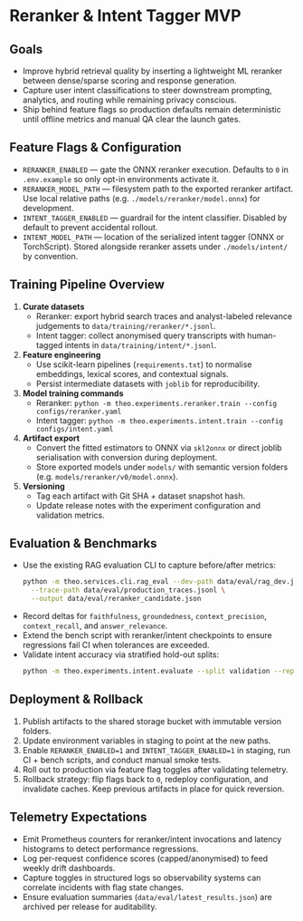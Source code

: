 # Reranker & Intent Tagger MVP

## Goals
- Improve hybrid retrieval quality by inserting a lightweight ML reranker between dense/sparse scoring and response generation.
- Capture user intent classifications to steer downstream prompting, analytics, and routing while remaining privacy conscious.
- Ship behind feature flags so production defaults remain deterministic until offline metrics and manual QA clear the launch gates.

## Feature Flags & Configuration
- `RERANKER_ENABLED` — gate the ONNX reranker execution. Defaults to `0` in `.env.example` so only opt-in environments activate it.
- `RERANKER_MODEL_PATH` — filesystem path to the exported reranker artifact. Use local relative paths (e.g. `./models/reranker/model.onnx`) for development.
- `INTENT_TAGGER_ENABLED` — guardrail for the intent classifier. Disabled by default to prevent accidental rollout.
- `INTENT_MODEL_PATH` — location of the serialized intent tagger (ONNX or TorchScript). Stored alongside reranker assets under `./models/intent/` by convention.

## Training Pipeline Overview
1. **Curate datasets**
   - Reranker: export hybrid search traces and analyst-labeled relevance judgements to `data/training/reranker/*.jsonl`.
   - Intent tagger: collect anonymised query transcripts with human-tagged intents in `data/training/intent/*.jsonl`.
2. **Feature engineering**
   - Use scikit-learn pipelines (`requirements.txt`) to normalise embeddings, lexical scores, and contextual signals.
   - Persist intermediate datasets with `joblib` for reproducibility.
3. **Model training commands**
   - Reranker: `python -m theo.experiments.reranker.train --config configs/reranker.yaml`
   - Intent tagger: `python -m theo.experiments.intent.train --config configs/intent.yaml`
4. **Artifact export**
   - Convert the fitted estimators to ONNX via `skl2onnx` or direct joblib serialisation with conversion during deployment.
   - Store exported models under `models/` with semantic version folders (e.g. `models/reranker/v0/model.onnx`).
5. **Versioning**
   - Tag each artifact with Git SHA + dataset snapshot hash.
   - Update release notes with the experiment configuration and validation metrics.

## Evaluation & Benchmarks
- Use the existing RAG evaluation CLI to capture before/after metrics:
  ```bash
  python -m theo.services.cli.rag_eval --dev-path data/eval/rag_dev.jsonl \
    --trace-path data/eval/production_traces.jsonl \
    --output data/eval/reranker_candidate.json
  ```
- Record deltas for `faithfulness`, `groundedness`, `context_precision`, `context_recall`, and `answer_relevance`.
- Extend the bench script with reranker/intent checkpoints to ensure regressions fail CI when tolerances are exceeded.
- Validate intent accuracy via stratified hold-out splits:
  ```bash
  python -m theo.experiments.intent.evaluate --split validation --report reports/intent_eval.json
  ```

## Deployment & Rollback
1. Publish artifacts to the shared storage bucket with immutable version folders.
2. Update environment variables in staging to point at the new paths.
3. Enable `RERANKER_ENABLED=1` and `INTENT_TAGGER_ENABLED=1` in staging, run CI + bench scripts, and conduct manual smoke tests.
4. Roll out to production via feature flag toggles after validating telemetry.
5. Rollback strategy: flip flags back to `0`, redeploy configuration, and invalidate caches. Keep previous artifacts in place for quick reversion.

## Telemetry Expectations
- Emit Prometheus counters for reranker/intent invocations and latency histograms to detect performance regressions.
- Log per-request confidence scores (capped/anonymised) to feed weekly drift dashboards.
- Capture toggles in structured logs so observability systems can correlate incidents with flag state changes.
- Ensure evaluation summaries (`data/eval/latest_results.json`) are archived per release for auditability.
